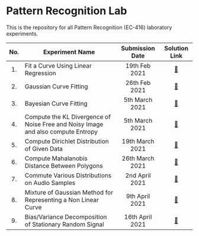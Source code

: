 # Pattern Recognition Lab

This is the repository for all Pattern Recognition (EC-416) laboratory experiments.

| No. | Experiment Name | Submission Date | Solution Link |
|:---:|-----------------|:---------------:|:-------------:|
| 1.  | Fit a Curve Using Linear Regression | 19th Feb 2021 | [📄](labs/curve-fitting-linear-regression/curve-fitting-linear-regression.ipynb) | 
| 2.  | Gaussian Curve Fitting | 26th Feb 2021 | [📄](labs/gaussian-curve-fitting/gaussian_curve_fitting.m) |
| 3.  | Bayesian Curve Fitting | 5th March 2021 | [📄](labs/bayesian-curve-fitting/bayesian-curve-fitting.ipynb) | 
| 4.  | Compute the KL Divergence of Noise Free and Noisy Image and also compute Entropy | 5th March 2021 | [📄](labs/kl-divergence-entropy/kl-divergence-images.ipynb) | 
| 5.  | Compute Dirichlet Distribution of Given Data | 19th March 2021 | [📄](labs/dirichlet-distribution/dirichlet-distribution.ipynb) | 
| 6.  | Compute Mahalanobis Distance Between Polygons | 26th March 2021 | [📄](labs/mahalanobis-distance/mahalanobis-distance.ipynb) | 
| 7.  | Commute Various Distributions on Audio Samples | 2nd April 2021 | [📄](labs/audio-sample-distribution/audio-sample-distribution.ipynb) | 
| 8.  | Mixture of Gaussian Method for Representing a Non Linear Curve | 9th April 2021 | [📄](labs/mixture-of-gaussian/mixtures-of-gaussians.ipynb) | 
| 9.  | Bias/Variance Decomposition of Stationary Random Signal | 16th April 2021 | [📄](labs/bias-variance-decomposition/bias-variance-decomposition.ipynb) | 
